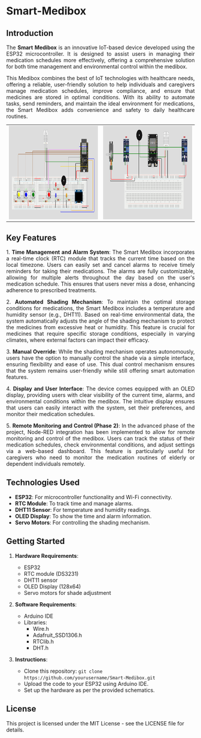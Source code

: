 # Smart-Medibox

## Introduction
<p align="justify">
The <strong>Smart Medibox</strong> is an innovative IoT-based device developed using the ESP32 microcontroller. It is designed to assist users in managing their medication schedules more effectively, offering a comprehensive solution for both time management and environmental control within the medibox.
</p>
<p align="justify">
This Medibox combines the best of IoT technologies with healthcare needs, offering a reliable, user-friendly solution to help individuals and caregivers manage medication schedules, improve compliance, and ensure that medicines are stored in optimal conditions. With its ability to automate tasks, send reminders, and maintain the ideal environment for medications, the Smart Medibox adds convenience and safety to daily healthcare routines.
</p>
<table>
  <tr>
    <td><img src="https://github.com/dulan-devinda/Smart-Medibox/blob/main/Images/image1.png?raw=true" alt="Medibox Front View" width="500" height="250"></td>
    <td><img src="https://github.com/dulan-devinda/Smart-Medibox/blob/main/Images/image2.png?raw=true" alt="Medibox Side View"  width="500" height="250"></td>
  </tr>
</table>

## Key Features
<p align="justify">
1. <strong>Time Management and Alarm System</strong>: The Smart Medibox incorporates a real-time clock (RTC) module that tracks the current time based on the local timezone. Users can easily set and cancel alarms to receive timely reminders for taking their medications. The alarms are fully customizable, allowing for multiple alerts throughout the day based on the user's medication schedule. This ensures that users never miss a dose, enhancing adherence to prescribed treatments.
</p>

<p align="justify">
2. <strong>Automated Shading Mechanism</strong>: To maintain the optimal storage conditions for medications, the Smart Medibox includes a temperature and humidity sensor (e.g., DHT11). Based on real-time environmental data, the system automatically adjusts the angle of the shading mechanism to protect the medicines from excessive heat or humidity. This feature is crucial for medicines that require specific storage conditions, especially in varying climates, where external factors can impact their efficacy.
</p>

<p align="justify">
3. <strong>Manual Override</strong>: While the shading mechanism operates autonomously, users have the option to manually control the shade via a simple interface, ensuring flexibility and ease of use. This dual control mechanism ensures that the system remains user-friendly while still offering smart automation features.
</p>

<p align="justify">
4. <strong>Display and User Interface</strong>: The device comes equipped with an OLED display, providing users with clear visibility of the current time, alarms, and environmental conditions within the medibox. The intuitive display ensures that users can easily interact with the system, set their preferences, and monitor their medication schedules.
</p>

<p align="justify">
5. <strong>Remote Monitoring and Control (Phase 2)</strong>: In the advanced phase of the project, Node-RED integration has been implemented to allow for remote monitoring and control of the medibox. Users can track the status of their medication schedules, check environmental conditions, and adjust settings via a web-based dashboard. This feature is particularly useful for caregivers who need to monitor the medication routines of elderly or dependent individuals remotely.
</p>

## Technologies Used
- **ESP32**: For microcontroller functionality and Wi-Fi connectivity.
- **RTC Module**: To track time and manage alarms.
- **DHT11 Sensor**: For temperature and humidity readings.
- **OLED Display**: To show the time and alarm information.
- **Servo Motors**: For controlling the shading mechanism.

## Getting Started
1. **Hardware Requirements**:
    - ESP32
    - RTC module (DS3231)
    - DHT11 sensor
    - OLED Display (128x64)
    - Servo motors for shade adjustment

2. **Software Requirements**:
    - Arduino IDE
    - Libraries:
        - Wire.h
        - Adafruit_SSD1306.h
        - RTClib.h
        - DHT.h

3. **Instructions**:
    - Clone this repository: `git clone https://github.com/yourusername/Smart-Medibox.git`
    - Upload the code to your ESP32 using Arduino IDE.
    - Set up the hardware as per the provided schematics.

## License
This project is licensed under the MIT License - see the LICENSE file for details.
